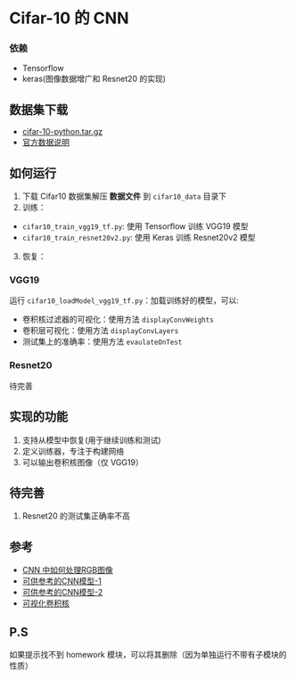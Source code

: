 # Cifar-10 的 CNN
### 依赖
- Tensorflow
- keras(图像数据增广和 Resnet20 的实现)
## 数据集下载
- [cifar-10-python.tar.gz](http://www.cs.toronto.edu/~kriz/cifar-10-python.tar.gz)
- [官方数据说明](http://www.cs.toronto.edu/~kriz/cifar.html)
## 如何运行
1. 下载 Cifar10 数据集解压 **数据文件** 到 `cifar10_data` 目录下
2. 训练：
- `cifar10_train_vgg19_tf.py`: 使用 Tensorflow 训练 VGG19 模型
- `cifar10_train_resnet20v2.py`: 使用 Keras 训练 Resnet20v2 模型
3. 恢复：
### VGG19
运行 `cifar10_loadModel_vgg19_tf.py`：加载训练好的模型，可以:
- 卷积核过滤器的可视化：使用方法 `displayConvWeights`
- 卷积层可视化：使用方法 `displayConvLayers`
- 测试集上的准确率：使用方法 `evaulateOnTest`
### Resnet20
待完善
## 实现的功能
1. 支持从模型中恢复(用于继续训练和测试)
2. 定义训练器，专注于构建网络
3. 可以输出卷积核图像（仅 VGG19）
## 待完善
1. Resnet20 的测试集正确率不高
## 参考
- [CNN 中如何处理RGB图像](https://blog.csdn.net/sscc_learning/article/details/79814146)
- [可供参考的CNN模型-1](https://towardsdatascience.com/cifar-10-image-classification-in-tensorflow-5b501f7dc77c)
- [可供参考的CNN模型-2](https://www.jianshu.com/p/4ed7f7b15736)
- [可视化卷积核](http://nooverfit.com/wp/%E7%94%A8tensorflow%E5%8F%AF%E8%A7%86%E5%8C%96%E5%8D%B7%E7%A7%AF%E5%B1%82%E7%9A%84%E6%96%B9%E6%B3%95/)
## P.S
如果提示找不到 homework 模块，可以将其删除（因为单独运行不带有子模块的性质）